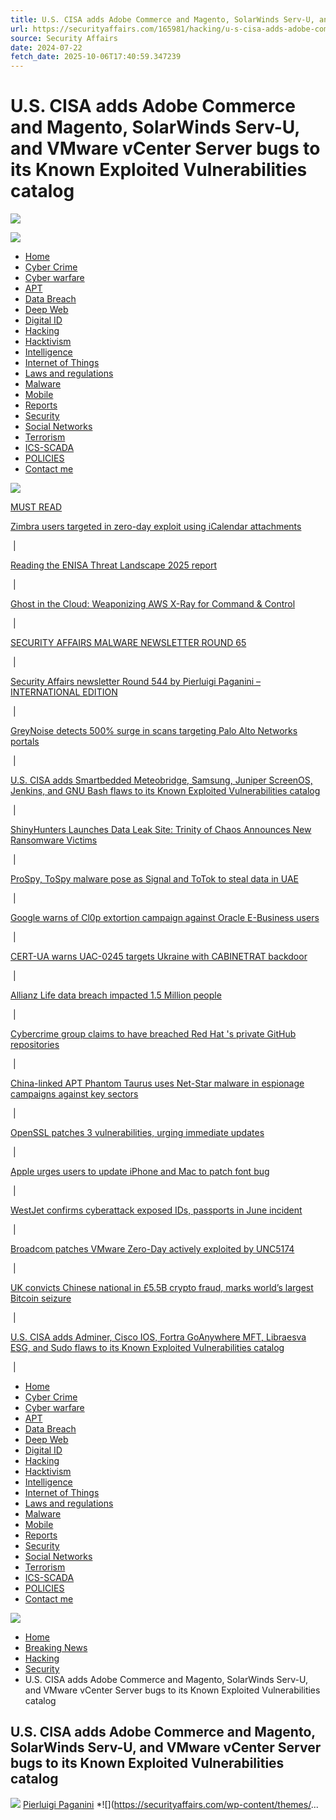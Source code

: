 ```yaml
---
title: U.S. CISA adds Adobe Commerce and Magento, SolarWinds Serv-U, and VMware vCenter Server bugs to its Known Exploited Vulnerabilities catalog
url: https://securityaffairs.com/165981/hacking/u-s-cisa-adds-adobe-commerce-and-magento-solarwinds-serv-u-and-vmware-vcenter-server-bugs-to-its-known-exploited-vulnerabilities-catalog.html
source: Security Affairs
date: 2024-07-22
fetch_date: 2025-10-06T17:40:59.347239
---
```


# U.S. CISA adds Adobe Commerce and Magento, SolarWinds Serv-U, and VMware vCenter Server bugs to its Known Exploited Vulnerabilities catalog

![](https://securityaffairs.com/wp-content/themes/security_affairs/images/menu-icon.svg)

[![](https://securityaffairs.com/wp-content/uploads/2023/08/logo.png)](https://securityaffairs.com)

* [Home](https://securityaffairs.com/)
* [Cyber Crime](https://securityaffairs.com/category/cyber-crime)
* [Cyber warfare](https://securityaffairs.com/category/cyber-warfare-2)
* [APT](https://securityaffairs.com/category/apt)
* [Data Breach](https://securityaffairs.com/category/data-breach)
* [Deep Web](https://securityaffairs.com/category/deep-web)
* [Digital ID](https://securityaffairs.com/category/digital-id)
* [Hacking](https://securityaffairs.com/category/hacking)
* [Hacktivism](https://securityaffairs.com/category/hacktivism)
* [Intelligence](https://securityaffairs.com/category/intelligence)
* [Internet of Things](https://securityaffairs.com/category/iot)
* [Laws and regulations](https://securityaffairs.com/category/laws-and-regulations)
* [Malware](https://securityaffairs.com/category/malware)
* [Mobile](https://securityaffairs.com/category/mobile-2)
* [Reports](https://securityaffairs.com/category/reports)
* [Security](https://securityaffairs.com/category/security)
* [Social Networks](https://securityaffairs.com/category/social-networks)
* [Terrorism](https://securityaffairs.com/category/terrorism)
* [ICS-SCADA](https://securityaffairs.com/category/ics-scada)
* [POLICIES](https://securityaffairs.com/extended-cookie-policy)
* [Contact me](https://securityaffairs.com/contact)

![](https://securityaffairs.com/wp-content/themes/security_affairs/images/menu-icon.svg)

[MUST READ](https://securityaffairs.com/must-read/)

[Zimbra users targeted in zero-day exploit using iCalendar attachments](https://securityaffairs.com/183014/hacking/zimbra-users-targeted-in-zero-day-exploit-using-icalendar-attachments.html)

 |

[Reading the ENISA Threat Landscape 2025 report](https://securityaffairs.com/182978/security/reading-the-enisa-threat-landscape-2025-report.html)

 |

[Ghost in the Cloud: Weaponizing AWS X-Ray for Command & Control](https://securityaffairs.com/182968/hacking/ghost-in-the-cloud-weaponizing-aws-x-ray-for-command-control.html)

 |

[SECURITY AFFAIRS MALWARE NEWSLETTER ROUND 65](https://securityaffairs.com/182960/malware/security-affairs-malware-newsletter-round-65.html)

 |

[Security Affairs newsletter Round 544 by Pierluigi Paganini – INTERNATIONAL EDITION](https://securityaffairs.com/182951/breaking-news/security-affairs-newsletter-round-544-by-pierluigi-paganini-international-edition.html)

 |

[GreyNoise detects 500% surge in scans targeting Palo Alto Networks portals](https://securityaffairs.com/182939/hacking/greynoise-detects-500-surge-in-scans-targeting-palo-alto-networks-portals.html)

 |

[U.S. CISA adds Smartbedded Meteobridge, Samsung, Juniper ScreenOS, Jenkins, and GNU Bash flaws to its Known Exploited Vulnerabilities catalog](https://securityaffairs.com/182925/hacking/u-s-cisa-adds-smartbedded-meteobridge-samsung-juniper-screenos-jenkins-and-gnu-bash-flaws-to-its-known-exploited-vulnerabilities-catalog.html)

 |

[ShinyHunters Launches Data Leak Site: Trinity of Chaos Announces New Ransomware Victims](https://securityaffairs.com/182918/cyber-crime/shinyhunters-launches-data-leak-site-trinity-of-chaos-announces-new-ransomware-victims.html)

 |

[ProSpy, ToSpy malware pose as Signal and ToTok to steal data in UAE](https://securityaffairs.com/182907/malware/prospy-tospy-malware-pose-as-signal-and-totok-to-steal-data-in-uae.html)

 |

[Google warns of Cl0p extortion campaign against Oracle E-Business users](https://securityaffairs.com/182893/cyber-crime/google-warns-of-cl0p-extortion-campaign-against-oracle-e-business-users.html)

 |

[CERT-UA warns UAC-0245 targets Ukraine with CABINETRAT backdoor](https://securityaffairs.com/182862/cyber-warfare-2/cert-ua-warns-uac-0245-targets-ukraine-with-cabinetrat-backdoor.html)

 |

[Allianz Life data breach impacted 1.5 Million people](https://securityaffairs.com/182876/data-breach/allianz-life-data-breach-impacted-1-5-million-people.html)

 |

[Cybercrime group claims to have breached Red Hat 's private GitHub repositories](https://securityaffairs.com/182866/data-breach/cybercrime-group-claims-to-have-breached-red-hat-s-private-github-repositories.html)

 |

[China-linked APT Phantom Taurus uses Net-Star malware in espionage campaigns against key sectors](https://securityaffairs.com/182852/apt/china-linked-apt-phantom-taurus-uses-net-star-malware-in-espionage-campaigns-against-key-sectors.html)

 |

[OpenSSL patches 3 vulnerabilities, urging immediate updates](https://securityaffairs.com/182845/security/openssl-patches-3-vulnerabilities-urging-immediate-updates.html)

 |

[Apple urges users to update iPhone and Mac to patch font bug](https://securityaffairs.com/182835/security/apple-urges-users-to-update-iphone-and-mac-to-patch-font-bug.html)

 |

[WestJet confirms cyberattack exposed IDs, passports in June incident](https://securityaffairs.com/182823/data-breach/westjet-confirms-cyberattack-exposed-ids-passports-in-june-incident.html)

 |

[Broadcom patches VMware Zero-Day actively exploited by UNC5174](https://securityaffairs.com/182816/uncategorized/broadcom-patches-vmware-zero-day-actively-exploited-by-unc5174.html)

 |

[UK convicts Chinese national in £5.5B crypto fraud, marks world’s largest Bitcoin seizure](https://securityaffairs.com/182804/cyber-crime/uk-convicts-chinese-national-in-5-5b-crypto-fraud-marks-worlds-largest-bitcoin-seizure.html)

 |

[U.S. CISA adds Adminer, Cisco IOS, Fortra GoAnywhere MFT, Libraesva ESG, and Sudo flaws to its Known Exploited Vulnerabilities catalog](https://securityaffairs.com/182771/security/u-s-cisa-adds-adminer-cisco-ios-fortra-goanywhere-mft-libraesva-esg-and-sudo-flaws-to-its-known-exploited-vulnerabilities-catalog.html)

 |

* [Home](https://securityaffairs.com/)
* [Cyber Crime](https://securityaffairs.com/category/cyber-crime)
* [Cyber warfare](https://securityaffairs.com/category/cyber-warfare-2)
* [APT](https://securityaffairs.com/category/apt)
* [Data Breach](https://securityaffairs.com/category/data-breach)
* [Deep Web](https://securityaffairs.com/category/deep-web)
* [Digital ID](https://securityaffairs.com/category/digital-id)
* [Hacking](https://securityaffairs.com/category/hacking)
* [Hacktivism](https://securityaffairs.com/category/hacktivism)
* [Intelligence](https://securityaffairs.com/category/intelligence)
* [Internet of Things](https://securityaffairs.com/category/iot)
* [Laws and regulations](https://securityaffairs.com/category/laws-and-regulations)
* [Malware](https://securityaffairs.com/category/malware)
* [Mobile](https://securityaffairs.com/category/mobile-2)
* [Reports](https://securityaffairs.com/category/reports)
* [Security](https://securityaffairs.com/category/security)
* [Social Networks](https://securityaffairs.com/category/social-networks)
* [Terrorism](https://securityaffairs.com/category/terrorism)
* [ICS-SCADA](https://securityaffairs.com/category/ics-scada)
* [POLICIES](https://securityaffairs.com/extended-cookie-policy)
* [Contact me](https://securityaffairs.com/contact)

[![](https://securityaffairs.com/wp-content/themes/security_affairs/images/resecurity_banner_header_mobile.png)](https://resecurity.com)

* [Home](https://securityaffairs.com)
* [Breaking News](https://securityaffairs.com/category/breaking-news)
* [Hacking](https://securityaffairs.com/category/hacking)
* [Security](https://securityaffairs.com/category/security)
* U.S. CISA adds Adobe Commerce and Magento, SolarWinds Serv-U, and VMware vCenter Server bugs to its Known Exploited Vulnerabilities catalog

## U.S. CISA adds Adobe Commerce and Magento, SolarWinds Serv-U, and VMware vCenter Server bugs to its Known Exploited Vulnerabilities catalog

*![](https://securityaffairs.com/wp-content/themes/security_affairs/images/user-icon.svg)* [Pierluigi Paganini](https://securityaffairs.com/author/paganinip)
*![](https://securityaffairs.com/wp-content/themes/...